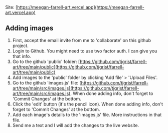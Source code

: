 Site: [https://meegan-farrell-art.vercel.app](https://meegan-farrell-art.vercel.app)

## Adding images

1. First, accept the email invite from me to 'collaborate' on this github project.
2. Login to Github. You might need to use two factor auth. I can give you that info.
3. Go to the github 'public' folder: [https://github.com/tjgrist/farrell-art/tree/main/public](https://github.com/tjgrist/farrell-art/tree/main/public)
4. Add images to the 'public' folder by clicking 'Add file' > 'Upload Files'.
5. Go to the github 'images.js' file:  [https://github.com/tjgrist/farrell-art/tree/main/src/images.js](https://github.com/tjgrist/farrell-art/tree/main/src/images.js). When done adding info, don't forget to 'Commit Changes' at the bottom.
6. Click the 'edit' button (it's the pencil icon). When done adding info, don't forget to 'Commit Changes' at the bottom.
7. Add each image's details to the 'images.js' file. More instructions in that file.
8. Send me a text and I will add the changes to the live website.
